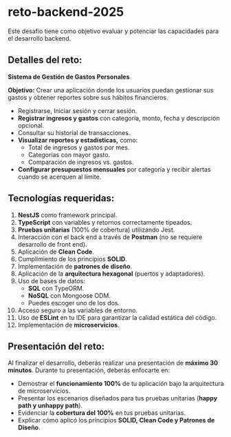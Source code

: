 # reto-backend-2025

Este desafío tiene como objetivo evaluar y potenciar las capacidades para el desarrollo backend.

## Detalles del reto:

<b>Sistema de Gestión de Gastos Personales</b>

<b>Objetivo:</b> Crear una aplicación donde los usuarios puedan gestionar sus gastos y obtener reportes sobre sus hábitos financieros.

- Registrarse, Iniciar sesión y cerrar sesión.
- <b>Registrar ingresos y gastos</b> con categoría, monto, fecha y descripción opcional.
- Consultar su historial de transacciones.
- <b>Visualizar reportes y estadísticas,</b> como:
  - Total de ingresos y gastos por mes.
  - Categorías con mayor gasto.
  - Comparación de ingresos vs. gastos.
- <b>Configurar presupuestos mensuales</b> por categoría y recibir alertas cuando se acerquen al límite.

## Tecnologías requeridas:

1. <b>NestJS</b> como framework principal.
2. <b>TypeScript</b> con variables y retornos correctamente tipeados.
3. <b>Pruebas unitarias</b> (100% de cobertura) utilizando Jest.
4. Interacción con el back end a través de <b>Postman</b> (no se requiere desarrollo de front end).
5. Aplicación de <b>Clean Code</b>.
6. Cumplimiento de los principios <b>SOLID</b>.
7. Implementación de <b>patrones de diseño</b>.
8. Aplicación de la <b>arquitectura hexagonal</b> (puertos y adaptadores).
9. Uso de bases de datos:
   - <b>SQL</b> con TypeORM.
   - <b>NoSQL</b> con Mongoose ODM.
   - Puedes escoger uno de los dos.
10. Acceso seguro a las variables de entorno.
11. Uso de <b>ESLint</b> en tu IDE para garantizar la calidad estática del código.
12. Implementación de <b>microservicios</b>.

## Presentación del reto:

Al finalizar el desarrollo, deberás realizar una presentación de <b>máximo 30 minutos</b>. Durante tu presentación, deberás enfocarte en:

- Demostrar el <b>funcionamiento 100%</b> de tu aplicación bajo la arquitectura de microservicios.
- Presentar los escenarios diseñados para tus pruebas unitarias (<b>happy path y unhappy path</b>).
- Evidenciar la <b>cobertura del 100%</b> en tus pruebas unitarias.
- Explicar cómo aplicó los principios <b>SOLID, Clean Code y Patrones de Diseño</b>.
